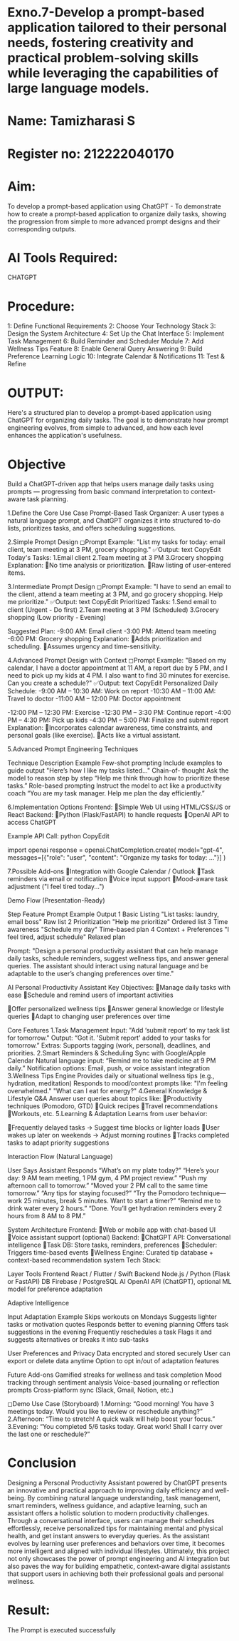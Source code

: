 # Exno.7-Develop a prompt-based application tailored to their personal needs, fostering creativity and practical problem-solving skills while leveraging the capabilities of large language models.

# Name: Tamizharasi S
# Register no: 212222040170

# Aim:
To develop a prompt-based application using ChatGPT - To demonstrate how to create a prompt-based application to organize daily tasks, showing the progression from simple to more advanced prompt designs and their corresponding outputs.

# AI Tools Required:
CHATGPT

# Procedure:

1: Define Functional Requirements 2: Choose Your Technology Stack 3: Design the System Architecture 4: Set Up the Chat Interface
5: Implement Task Management
6: Build Reminder and Scheduler Module 7: Add Wellness Tips Feature
8: Enable General Query Answering 9: Build Preference Learning Logic 10: Integrate Calendar & Notifications 11: Test & Refine

# OUTPUT:
Here's a structured plan to develop a prompt-based application using ChatGPT for organizing daily tasks. The goal is to demonstrate how prompt engineering evolves, from simple to advanced, and how each level enhances the application's usefulness.

# Objective
Build a ChatGPT-driven app that helps users manage daily tasks using prompts — progressing from basic command interpretation to context-aware task planning.


1.Define the Core Use Case
Prompt-Based Task Organizer: A user types a natural language prompt, and ChatGPT organizes it into structured to-do lists, prioritizes tasks, and offers scheduling suggestions.


2.Simple Prompt Design
◻Prompt Example:
"List my tasks for today: email client, team meeting at 3 PM, grocery shopping."
✅Output:
text CopyEdit
Today's Tasks:
1.Email client
2.Team meeting at 3 PM
3.Grocery shopping
Explanation:
No time analysis or prioritization.
Raw listing of user-entered items.



3.Intermediate Prompt Design
◻Prompt Example:
"I have to send an email to the client, attend a team meeting at 3 PM, and go grocery shopping. Help me prioritize."
✅Output:
text CopyEdit
Prioritized Tasks:
1.Send email to client (Urgent - Do first)
2.Team meeting at 3 PM (Scheduled)
3.Grocery shopping (Low priority - Evening)

Suggested Plan:
-9:00 AM: Email client
-3:00 PM: Attend team meeting
-6:00 PM: Grocery shopping
Explanation:
Adds prioritization and scheduling.
Assumes urgency and time-sensitivity.



4.Advanced Prompt Design with Context
◻Prompt Example:
"Based on my calendar, I have a doctor appointment at 11 AM, a report due by 5 PM, and I need to pick up my kids at 4 PM. I also want to find 30 minutes for exercise. Can you create a schedule?"
✅Output:
text CopyEdit
Personalized Daily Schedule:
-9:00 AM – 10:30 AM: Work on report
-10:30 AM – 11:00 AM: Travel to doctor
-11:00 AM – 12:00 PM: Doctor appointment

-12:00 PM – 12:30 PM: Exercise
-12:30 PM – 3:30 PM: Continue report
-4:00 PM – 4:30 PM: Pick up kids
-4:30 PM – 5:00 PM: Finalize and submit report
Explanation:
Incorporates calendar awareness, time constraints, and personal goals (like exercise).
Acts like a virtual assistant.



5.Advanced Prompt Engineering Techniques

Technique	Description	Example
Few-shot prompting	Include examples to guide output	"Here’s how I like my tasks listed..."
Chain-of- thought	Ask the model to reason step by step	“Help me think through how to prioritize these tasks.”
Role-based prompting	Instruct the model to act like a productivity coach	“You are my task manager. Help me plan the day efficiently.”


6.Implementation Options Frontend:
Simple Web UI using HTML/CSS/JS or React
Backend:
Python (Flask/FastAPI) to handle requests
OpenAI API to access ChatGPT


Example API Call:
python CopyEdit

import openai
response = openai.ChatCompletion.create( model="gpt-4",
messages=[{"role": "user", "content": "Organize my tasks for today: ..."}]
)


7.Possible Add-ons
Integration with Google Calendar / Outlook
Task reminders via email or notification
Voice input support
Mood-aware task adjustment ("I feel tired today...")


Demo Flow (Presentation-Ready)

Step	Feature	Prompt Example	Output
1	Basic Listing	"List tasks: laundry, email boss"	Raw list
2	Prioritization	"Help me prioritize"	Ordered list
3	Time awareness	"Schedule my day"	Time-based plan
4	Context + Preferences	"I feel tired, adjust schedule"	Relaxed plan


Prompt: "Design a personal productivity assistant that can help manage daily tasks, schedule reminders, suggest wellness tips, and answer general queries. The assistant should interact using natural language and be adaptable to the user’s changing preferences over time."

AI Personal Productivity Assistant
Key Objectives:
Manage daily tasks with ease
Schedule and remind users of important activities

Offer personalized wellness tips
Answer general knowledge or lifestyle queries
Adapt to changing user preferences over time



Core Features
1.Task Management
Input: "Add ‘submit report’ to my task list for tomorrow."
Output: “Got it. 'Submit report' added to your tasks for tomorrow.”
Extras: Supports tagging (work, personal), deadlines, and priorities.
2.Smart Reminders & Scheduling
Sync with Google/Apple Calendar
Natural language input: “Remind me to take medicine at 9 PM daily.” Notification options: Email, push, or voice assistant integration
3.Wellness Tips Engine
Provides daily or situational wellness tips (e.g., hydration, meditation) Responds to mood/context prompts like:
"I'm feeling overwhelmed." "What can I eat for energy?"
4.General Knowledge & Lifestyle Q&A
Answer user queries about topics like:
Productivity techniques (Pomodoro, GTD)
Quick recipes
Travel recommendations
Workouts, etc.
5.Learning & Adaptation
Learns from user behavior:

Frequently delayed tasks → Suggest time blocks or lighter loads
User wakes up later on weekends → Adjust morning routines
Tracks completed tasks to adapt priority suggestions


Interaction Flow (Natural Language)

User Says	Assistant Responds
“What’s on my plate today?”	“Here’s your day: 9 AM team meeting, 1 PM gym, 4 PM project review.”
“Push my afternoon call to tomorrow.”	“Moved your 2 PM call to the same time tomorrow.”
“Any tips for staying focused?”	“Try the Pomodoro technique—work 25 minutes, break 5 minutes. Want to start a timer?”
“Remind me to drink water every 2 hours.”	“Done. You’ll get hydration reminders every 2 hours from 8 AM to 8 PM.”


System Architecture Frontend:
Web or mobile app with chat-based UI
Voice assistant support (optional)
Backend:
ChatGPT API: Conversational intelligence
Task DB: Store tasks, reminders, preferences
Scheduler: Triggers time-based events
Wellness Engine: Curated tip database + context-based recommendation system
Tech Stack:

Layer	Tools
Frontend	React / Flutter / Swift
Backend	Node.js / Python (Flask or FastAPI)
DB	Firebase / PostgreSQL
AI	OpenAI API (ChatGPT), optional ML model for preference adaptation


Adaptive Intelligence

Input	Adaptation Example
Skips workouts on Mondays	Suggests lighter tasks or motivation quotes
Responds better to evening planning	Offers task suggestions in the evening
Frequently reschedules a task	Flags it and suggests alternatives or breaks it into sub-tasks


User Preferences and Privacy
Data encrypted and stored securely User can export or delete data anytime
Option to opt in/out of adaptation features


Future Add-ons
Gamified streaks for wellness and task completion Mood tracking through sentiment analysis
Voice-based journaling or reflection prompts Cross-platform sync (Slack, Gmail, Notion, etc.)


◻Demo Use Case (Storyboard)
1.Morning:
“Good morning! You have 3 meetings today. Would you like to review or reschedule anything?”
2.Afternoon:
“Time to stretch! A quick walk will help boost your focus.”
3.Evening:
“You completed 5/6 tasks today. Great work! Shall I carry over the last one or reschedule?”

# Conclusion
Designing a Personal Productivity Assistant powered by ChatGPT presents an innovative and practical approach to improving daily efficiency and well-being. By combining natural language understanding, task management, smart reminders, wellness guidance, and adaptive learning, such an assistant offers a holistic solution to modern productivity challenges.
Through a conversational interface, users can manage their schedules effortlessly, receive personalized tips for maintaining mental and physical health, and get instant answers to everyday queries. As the assistant evolves by learning user preferences and behaviors over time, it becomes more intelligent and aligned with individual lifestyles.
Ultimately, this project not only showcases the power of prompt engineering and AI integration but also paves the way for building empathetic, context-aware digital assistants that support users in achieving both their professional goals and personal wellness.


# Result:
The Prompt is executed successfully

